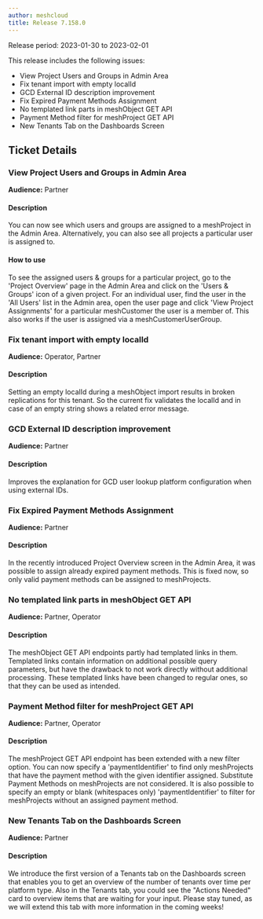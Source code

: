 ```yaml
---
author: meshcloud
title: Release 7.158.0
---
```


Release period: 2023-01-30 to 2023-02-01

This release includes the following issues:
* View Project Users and Groups in Admin Area
* Fix tenant import with empty localId
* GCD External ID description improvement
* Fix Expired Payment Methods Assignment
* No templated link parts in meshObject GET API
* Payment Method filter for meshProject GET API
* New Tenants Tab on the Dashboards Screen
<!--truncate-->

## Ticket Details
### View Project Users and Groups in Admin Area
**Audience:** Partner


#### Description
You can now see which users and groups are assigned to a meshProject in the Admin Area. Alternatively, you can also
see all projects a particular user is assigned to.

#### How to use
To see the assigned users & groups for a particular project, go to the 'Project Overview' page in the Admin Area
and click on the 'Users & Groups' icon of a given project.
For an individual user, find the user in the 'All Users' list in the Admin area, open the user page and click
'View Project Assignments' for a particular meshCustomer the user is a member of. This also works if the user is
assigned via a meshCustomerUserGroup.

### Fix tenant import with empty localId
**Audience:** Operator, Partner


#### Description
Setting an empty localId during a meshObject import results in broken replications for this tenant. 
So the current fix validates the localId and in case of an empty string shows a related error message.

### GCD External ID description improvement
**Audience:** Partner


#### Description
Improves the explanation for GCD user lookup platform configuration
when using external IDs.

### Fix Expired Payment Methods Assignment
**Audience:** Partner


#### Description
In the recently introduced Project Overview screen in the Admin Area, it was possible to assign already
expired payment methods. This is fixed now, so only valid payment methods can be assigned to meshProjects.

### No templated link parts in meshObject GET API
**Audience:** Partner, Operator


#### Description
The meshObject GET API endpoints partly had templated links in them.
Templated links contain information on additional possible
query parameters, but have the drawback to not work directly without
additional processing. These templated links have been changed to
regular ones, so that they can be used as intended.

### Payment Method filter for meshProject GET API
**Audience:** Partner, Operator


#### Description
The meshProject GET API endpoint has been extended with a new filter option. You can now specify a 
'paymentIdentifier' to find only meshProjects that have the payment method with the given identifier 
assigned. Substitute Payment Methods on meshProjects are not considered.
It is also possible to specify an empty or blank (whitespaces only) 'paymentIdentifier' to filter 
for meshProjects without an assigned payment method.

### New Tenants Tab on the Dashboards Screen
**Audience:** Partner


#### Description
We introduce the first version of a Tenants tab on the Dashboards screen that enables you to get an 
overview of the number of tenants over time per platform type. Also in the Tenants tab, you could see 
the "Actions Needed" card to overview items that are waiting for your input. Please stay tuned, as we will 
extend this tab with more information in the coming weeks!

